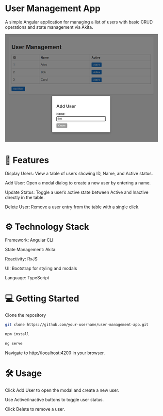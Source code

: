 # User Management App

A simple Angular application for managing a list of users with basic CRUD operations and state management via Akita.

![alt text](image.png)

# 🚀 Features

Display Users: View a table of users showing ID, Name, and Active status.

Add User: Open a modal dialog to create a new user by entering a name.

Update Status: Toggle a user’s active state between Active and Inactive directly in the table.

Delete User: Remove a user entry from the table with a single click.

# ⚙️ Technology Stack

Framework: Angular CLI

State Management: Akita

Reactivity: RxJS

UI: Bootstrap for styling and modals

Language: TypeScript

# 💻 Getting Started

Clone the repository

```bash
git clone https://github.com/your-username/user-management-app.git
```

```bash
npm install
```

```bash
ng serve
```

Navigate to http://localhost:4200 in your browser.

# 🛠 Usage

Click Add User to open the modal and create a new user.

Use Active/Inactive buttons to toggle user status.

Click Delete to remove a user.
